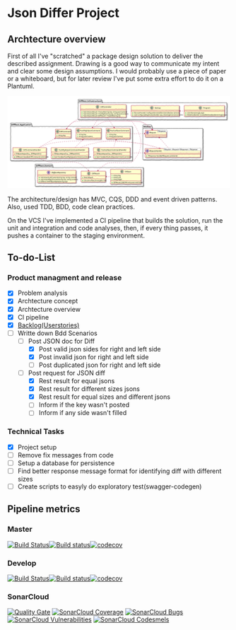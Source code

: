 # Json Differ Project

## Archtecture overview

First of all I've "scratched" a package design solution to deliver the described assignment. Drawing is a good way to communicate my intent and clear some design assumptions. I would probably use a piece of paper or a whiteboard, but for later review I've put some extra effort to do it on a Plantuml. 

![Architecture](docs/diagrams/package.svg)

The architecture/design has MVC, CQS, DDD and event driven patterns. Also, used TDD, BDD, code clean practices.

On the VCS I've implemented a CI pipeline that builds the solution, run the unit and integration and code analyses, then, if every thing passes, it pushes a container to the staging environment.

## To-do-List

### Product managment and release

- [x] Problem analysis
- [x] Archtecture concept
- [x] Archtecture overview
- [x] CI pipeline
- [x] [Backlog(Userstories)](docs/Backlog.md)
- [ ] Writte down Bdd Scenarios
  - [ ] Post JSON doc for Diff
    - [x] Post valid json sides for right and left side
    - [x] Post invalid json for right and left side
    - [ ] Post duplicated json for right and left side
  - [ ] Post request for JSON diff
    - [x] Rest result for equal jsons
    - [x] Rest result for different sizes jsons
    - [x] Rest result for equal sizes and different jsons
    - [ ] Inform if the key wasn't posted 
    - [ ] Inform if any side wasn't filled 

### Technical Tasks

- [x] Project setup
- [ ] Remove fix messages from code
- [ ] Setup a database for persistence 
- [ ] Find better response message format for identifying diff with different sizes
- [ ] Create scripts to easyly do exploratory test(swagger-codegen)

## Pipeline metrics

### Master

[![Build Status](https://travis-ci.org/mvsouza/JsonDiffer.svg?branch=master)](https://travis-ci.org/mvsouza/JsonDiffer)[![Build status](https://ci.appveyor.com/api/projects/status/gpgef02rfvdqrwhs/branch/master?svg=true)](https://ci.appveyor.com/project/mvsouza/JsonDiffer/branch/master)[![codecov](https://codecov.io/gh/mvsouza/JsonDiffer/branch/master/graph/badge.svg)](https://codecov.io/gh/mvsouza/JsonDiffer)

### Develop

[![Build Status](https://travis-ci.org/mvsouza/JsonDiffer.svg?branch=develop)](https://travis-ci.org/mvsouza/JsonDiffer)[![Build status](https://ci.appveyor.com/api/projects/status/gpgef02rfvdqrwhs/branch/develop?svg=true)](https://ci.appveyor.com/project/mvsouza/JsonDiffer/branch/develop)[![codecov](https://codecov.io/gh/mvsouza/JsonDiffer/branch/develop/graph/badge.svg)](https://codecov.io/gh/mvsouza/JsonDiffer)

### SonarCloud

[![Quality Gate](https://sonarcloud.io/api/project_badges/measure?project=JsonDiffer&metric=alert_status)](https://sonarcloud.io/dashboard?id=JsonDiffer) [![SonarCloud Coverage](https://sonarcloud.io/api/project_badges/measure?project=JsonDiffer&metric=coverage)](https://sonarcloud.io/component_measures?id=JsonDiffer&metric=coverage) [![SonarCloud Bugs](https://sonarcloud.io/api/project_badges/measure?project=JsonDiffer&metric=bugs)](https://sonarcloud.io/project/issues?id=JsonDiffer&resolved=false&types=BUG) [![SonarCloud Vulnerabilities](https://sonarcloud.io/api/project_badges/measure?project=JsonDiffer&metric=vulnerabilities)](https://sonarcloud.io/project/issues?id=JsonDiffer&resolved=false&types=VULNERABILITY)
[![SonarCloud Codesmels](https://sonarcloud.io/api/project_badges/measure?project=JsonDiffer&metric=code_smells)](https://sonarcloud.io/project/issues?id=JsonDiffer&resolved=false&types=code_smells)